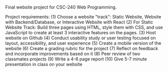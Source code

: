 Final website project for CSC-240 Web Programming.

Project requirements: 
(1) Choose a website "track": Static Website, Website with Backend/Database, or Interactive Website with React
(2) For Static Website Track: Build three pages using HTML, style them with CSS, and use JavaScript to create at least 3 interactive features on the pages.
(3) Host website on Github
(4) Conduct usability study or user testing focused on layout, accessibility, and user experience
(5) Create a mobile version of the website
(6) Create a grading rubric for the project
(7) Reflect on feedback and incorporate improvements based on it
(8) Peer review of two classmates projects
(9) Write a 4-6 page report
(10) Give 5-7 minute presentation in class on your website
